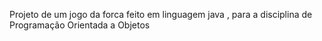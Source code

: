Projeto de um jogo da forca feito em linguagem java , para a disciplina de Programação Orientada a Objetos
